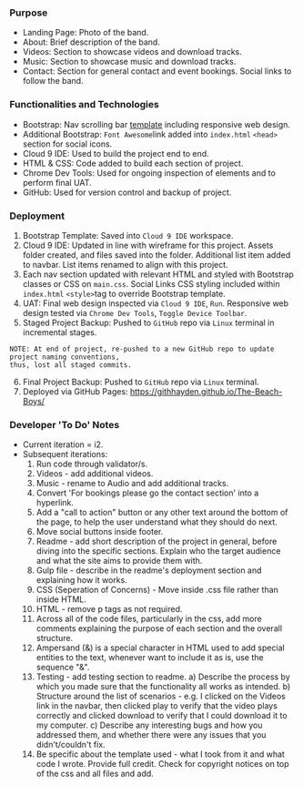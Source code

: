 ### Purpose

* Landing Page: Photo of the band.
* About: Brief description of the band.
* Videos: Section to showcase videos and download tracks.
* Music: Section to showcase music and download tracks.
* Contact: Section for general contact and event bookings. Social links to follow the band.

### Functionalities and Technologies

* Bootstrap: Nav scrolling bar [template](https://github.com/BlackrockDigital/startbootstrap-scrolling-nav) including responsive web design.
* Additional Bootstrap: `Font Awesome`link added into `index.html` `<head>` section for social icons.
* Cloud 9 IDE: Used to build the project end to end.
* HTML & CSS: Code added to build each section of project.
* Chrome Dev Tools: Used for ongoing inspection of elements and to perform final UAT.
* GitHub: Used for version control and backup of project.

### Deployment

1. Bootstrap Template: Saved into `Cloud 9 IDE` workspace.
2. Cloud 9 IDE: Updated in line with wireframe for this project. Assets folder created, and files saved into the folder. Additional list item added to navbar. List items renamed to align with this project.
3. Each nav section updated with relevant HTML and styled with Bootstrap classes or CSS on `main.css`. Social Links CSS styling included within `index.html` `<style>`tag to override Bootstrap template.
4. UAT: Final web design inspected via `Cloud 9 IDE`, `Run`. Responsive web design tested via `Chrome Dev Tools`, `Toggle Device Toolbar`.
5. Staged Project Backup: Pushed to `GitHub` repo via `Linux` terminal in incremental stages.
```
NOTE: At end of project, re-pushed to a new GitHub repo to update project naming conventions,
thus, lost all staged commits.
```
6. Final Project Backup: Pushed to `GitHub` repo via `Linux` terminal.
7. Deployed via GitHub Pages: https://githhayden.github.io/The-Beach-Boys/

### Developer 'To Do' Notes

* Current iteration = i2.
* Subsequent iterations:
    1. Run code through validator/s.
    2. Videos - add additional videos.
    2. Music - rename to Audio and add additional tracks.
    3. Convert 'For bookings please go the contact section' into a hyperlink.
    4. Add a "call to action" button or any other text around the bottom of the page, to help the user understand what they should do next.
    5. Move social buttons inside footer.
    6. Readme - add short description of the project in general, before diving into the specific sections. Explain who the target audience and what the site aims to provide them with.
    7. Gulp file - describe in the readme's deployment section and explaining how it works.
    8. CSS (Seperation of Concerns) - Move inside .css file rather than inside HTML.
    9. HTML - remove p tags as not required.
    10. Across all of the code files, particularly in the css, add more comments explaining the purpose of each section and the overall structure.
    11. Ampersand (&) is a special character in HTML used to add special entities to the text, whenever want to include it as is, use the sequence "&amp;".
    12. Testing - add testing section to readme.
        a) Describe the process by which you made sure that the functionality all works as intended. 
        b) Structure around the list of scenarios - e.g. I clicked on the Videos link in the navbar, then clicked play to verify that the video plays correctly and clicked download to verify that I could download it to my computer.
        c) Describe any interesting bugs and how you addressed them, and whether there were any issues that you didn't/couldn't fix.
    13. Be specific about the template used - what I took from it and what code I wrote. Provide full credit. Check for copyright notices on top of the css and all files and add.